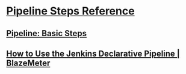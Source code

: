 # [Pipeline Steps Reference](https://www.jenkins.io/doc/pipeline/steps/)

## [Pipeline: Basic Steps](https://www.jenkins.io/doc/pipeline/steps/workflow-basic-steps/#stash-stash-some-files-to-be-used-later-in-the-build)

## [How to Use the Jenkins Declarative Pipeline | BlazeMeter](https://www.blazemeter.com/blog/how-to-use-the-jenkins-declarative-pipeline)